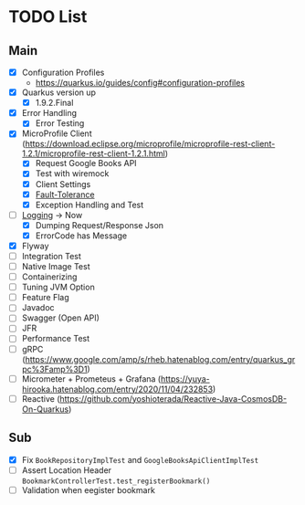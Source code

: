 # TODO List

## Main
- [x] Configuration Profiles
    - https://quarkus.io/guides/config#configuration-profiles
- [x] Quarkus version up
    - [x] 1.9.2.Final
- [x] Error Handling
    - [x] Error Testing
- [x] MicroProfile Client (https://download.eclipse.org/microprofile/microprofile-rest-client-1.2.1/microprofile-rest-client-1.2.1.html)
    - [x] Request Google Books API
    - [x] Test with wiremock
    - [x] Client Settings
    - [x] [Fault-Tolerance](https://quarkus.io/guides/microprofile-fault-tolerance)
    - [x] Exception Handling and Test
- [ ] [Logging](https://quarkus.io/guides/logging) → Now
    - [x] Dumping Request/Response Json
    - [x] ErrorCode has Message
- [x] Flyway
- [ ] Integration Test
- [ ] Native Image Test
- [ ] Containerizing
- [ ] Tuning JVM Option 
- [ ] Feature Flag
- [ ] Javadoc
- [ ] Swagger (Open API)
- [ ] JFR
- [ ] Performance Test
- [ ] gRPC (https://www.google.com/amp/s/rheb.hatenablog.com/entry/quarkus_grpc%3Famp%3D1)
- [ ] Micrometer + Prometeus + Grafana (https://yuya-hirooka.hatenablog.com/entry/2020/11/04/232853)
- [ ] Reactive (https://github.com/yoshioterada/Reactive-Java-CosmosDB-On-Quarkus)

## Sub
- [x] Fix `BookRepositoryImplTest` and `GoogleBooksApiClientImplTest`
- [ ] Assert Location Header `BookmarkControllerTest.test_registerBookmark()`
- [ ] Validation when eegister bookmark
